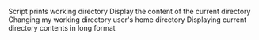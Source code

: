 Script prints working directory
Display the content of the current directory
Changing my working directory user's home directory
Displaying current directory contents in long format

